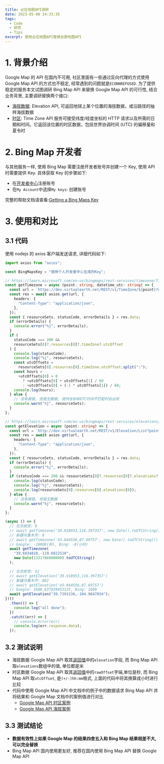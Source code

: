 ```yaml
---
title: 必应地图API调研
date: 2023-05-08 14:33:35
tags:
  - Code
  - 研究
  - Tips
excerpt: 使用必应地图API替换谷歌地图API
---
```


# 1. 背景介绍

Google Map 的 API 在国内不可用, 社区里面有一些通过反向代理的方式使用 Google Map API 的方式也不稳定, 经常遇到的问题就是`ECONNREFUSED`. 为了提供稳定的服务本文试图调研 Bing Map API 来替换 Google Map API 的可行性, 结合业务背景, 主要调研替换两个接口:

- [海拔数据](https://developers.google.com/maps/documentation/elevation/overview?hl=zh-cn): Elevation API, 可返回地球上某个位置的海拔数据，或沿路径的抽样海拔数据
- [时区](https://maps.googleapis.com/maps/api/timezone/json): Time Zone API 服务可接受纬度/经度坐标的 HTTP 请求以及所需的日期和时间。它返回该位置的时区数据，包括世界协调时间 (UTC) 的偏移量和夏令时

# 2. Bing Map 开发者

与其他服务一样, 使用 Bing Map 需要注册开发者账号并创建一个 Key, 使用 API 时需要提供 Key. 具体获取 Key 的步骤如下:

- 在[开发者中心](https://www.bingmapsportal.com/)注册账号
- 在`My Account`中选择`My keys`: 创建账号

完整的帮助文档请查看:[Getting a Bing Maps Key](https://learn.microsoft.com/en-us/bingmaps/getting-started/bing-maps-dev-center-help/getting-a-bing-maps-key)

# 3. 使用和对比

## 3.1 代码

使用 nodejs 的 axios 客户端发送请求, 详细代码如下:

```typescript
import axios from "axios";

const BingMapsKey = "使用个人开发者中心生成的Key";

// https://learn.microsoft.com/en-us/bingmaps/rest-services/timezone/find-time-zone
const getTimezone = async (point: string, datetime_utc: string) => {
  const url = `https://dev.virtualearth.net/REST/v1/TimeZone/${point}?datetime=${datetime_utc}&key=${BingMapsKey}`;
  const res = await axios.get(url, {
    headers: {
      "Content-Type": "application/json",
    },
  });
  const { resourceSets, statusCode, errorDetails } = res.data;
  if (errorDetails) {
    console.error("%j", errorDetails);
  }
  if (
    statusCode === 200 &&
    resourceSets[0]?.resources[0]?.timeZone?.utcOffset
  ) {
    console.log(statusCode);
    console.log("%j", resourceSets);
    const utcOffsets =
      resourceSets[0].resources[0].timeZone.utcOffset.split(":");
    const hours =
      +utcOffsets[0] > 0
        ? +utcOffsets[0] + utcOffsets[1] / 60
        : +utcOffsets[0] + (-1 * utcOffsets[1]) / 60;
    console.log(hours);
  } else {
    // 没有报错, 但是无数据, 提供坐标和UTC时间不匹配时会出现
    console.warn("%j", resourceSets);
  }
};

// https://learn.microsoft.com/en-us/bingmaps/rest-services/elevations/get-elevations
const getElevation = async (point: string) => {
  const url = `http://dev.virtualearth.net/REST/v1/Elevation/List?points=${point}&key=${BingMapsKey}`;
  const res = await axios.get(url, {
    headers: {
      "Content-Type": "application/json",
    },
  });
  const { resourceSets, statusCode, errorDetails } = res.data;
  if (errorDetails) {
    console.error("%j", errorDetails);
  }
  if (statusCode === 200 && resourceSets[0]?.resources[0]?.elevations?.length) {
    console.log(statusCode);
    console.log("%j", resourceSets);
    console.log(resourceSets[0].resources[0].elevations[0]);
  } else {
    // 没有报错, 但是无数据
    console.warn("%j", resourceSets);
  }
};

(async () => {
  // 北京故宫: 8
  // await getTimezone('39.918953,116.397357', new Date().toUTCString())
  // 新疆乌鲁木齐: 8
  // await getTimezone('43.844556,87.69757', new Date().toUTCString())
  // Google: -28800(秒), Bing: -8(小时)
  await getTimezone(
    "39.6034810,-119.6822510",
    new Date(1331766000000).toUTCString()
  );

  // 北京故宫: 52
  // await getElevation('39.918953,116.397357')
  // 新疆乌鲁木齐: 882
  // await getElevation('43.844556,87.69757')
  // Google: 1608.637939453125, Bing: 1609
  await getElevation("39.7391536,-104.9847034");
})()
  .then(() => {
    console.log("all done");
  })
  .catch((err) => {
    // console.error(err)
    console.log(err.response.data);
  });
```

## 3.2 测试说明

- 海拔数据 Google Map API 取其[返回值](https://developers.google.com/maps/documentation/elevation/start?hl=zh-cn#sample-request)中的`elevation`字段, 而 Bing Map API 取`elevations`数组中的值, 单位都是米
- 时区数据 Google Map API 取其[返回值](https://developers.google.com/maps/documentation/timezone/requests-timezone?hl=zh-cn#TimeZoneResponse)中的`rawOffset`字端,单位是秒, 而 Bing Map API 取`utcOffset`, 是`(+/-)hh:mm`格式, 上面的代码中将其换算成小时进行比较
- 代码中使用 Google Map API 中文档中的例子中的数据请求 Bing Map API 并将结果和 Google Map 文档中的案例值进行对比
  - [Google Map API 时区案例](https://developers.google.com/maps/documentation/timezone/requests-timezone?hl=zh-cn#TimeZoneResponse)
  - [Google Map API 海拔案例](https://developers.google.com/maps/documentation/elevation/start?hl=zh-cn#sample-request)

## 3.3 测试结论

- **数据有效性上如果 Google Map 的结果四舍五入和 Bing Map 结果相差不大, 可以完全替换**
- Bing Map API 国内使用更友好, 推荐在国内使用 Bing Map API 替换 Google Map API
